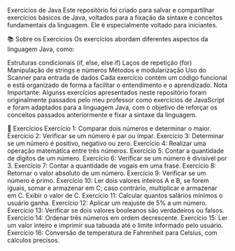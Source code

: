 Exercícios de Java
Este repositório foi criado para salvar e compartilhar exercícios básicos de Java, voltados para a fixação da sintaxe e conceitos fundamentais da linguagem. Ele é especialmente voltado para iniciantes.

📚 Sobre os Exercícios
Os exercícios abordam diferentes aspectos da linguagem Java, como:

Estruturas condicionais (if, else, else if)
Laços de repetição (for)
Manipulação de strings e números
Métodos e modularização
Uso do Scanner para entrada de dados
Cada exercício contém um código funcional e está organizado de forma a facilitar o entendimento e o aprendizado. Nota Importante: Algunss exercícios apresentados neste repositório foram originalmente passados pelo meu professor como exercícios de JavaScript e foram adaptados para a linguagem Java, com o objetivo de reforçar os conceitos passados anteriormente e fixar a sintaxe da linguagem.

📘 Exercícios
Exercício 1: Comparar dois números e determinar o maior.
Exercício 2: Verificar se um número é par ou ímpar.
Exercício 3: Determinar se um número é positivo, negativo ou zero.
Exercício 4: Realizar uma operação matemática entre três números.
Exercício 5: Contar a quantidade de dígitos de um número.
Exercício 6: Verificar se um número é divisível por 3.
Exercício 7: Contar a quantidade de vogais em uma frase.
Exercício 8: Retornar o valor absoluto de um número.
Exercício 9: Verificar se um número é primo.
Exercício 10: Ler dois valores inteiros A e B, se forem iguais, somar e armazenar em C; caso contrário, multiplicar e armazenar em C. Exibir o valor de C.
Exercício 11: Calcular quantos salários mínimos o usuário ganha.
Exercício 12: Aplicar um reajuste de 5% a um número.
Exercício 13: Verificar se dois valores booleanos são verdadeiros ou falsos.
Exercício 14: Ordenar três números em ordem decrescente.
Exercício 15: Ler um valor inteiro e imprimir sua tabuada até o limite informado pelo usuário.
Exercício 16: Conversão de temperatura de Fahrenheit para Celsius, com cálculos precisos.
